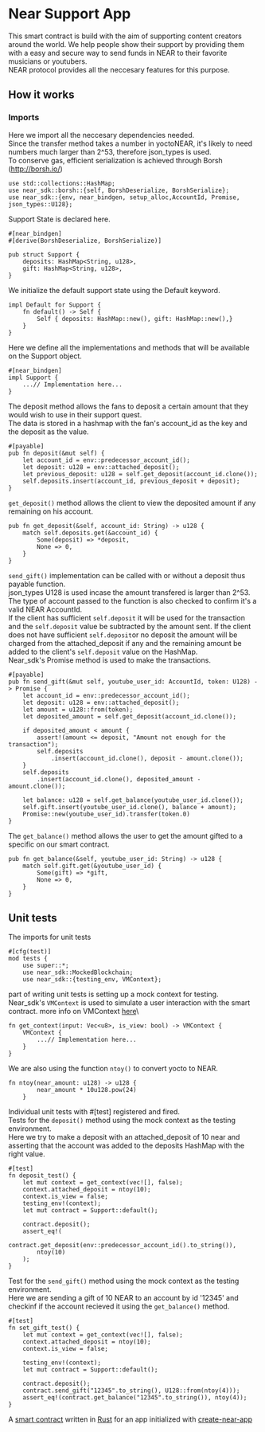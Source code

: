 
# Near Support App

This smart contract is build with the aim of supporting content creators around the world. We help people show their support by providing them with a easy and secure way to send funds in NEAR to their favorite musicians or youtubers.\
NEAR protocol provides all the neccesary features for this purpose.

## How it works

### Imports

Here we import all the neccesary dependencies needed.\
Since the transfer method takes a number in yoctoNEAR, it's likely to need numbers much larger than 2^53, therefore json_types is used.\
To conserve gas, efficient serialization is achieved through Borsh (http://borsh.io/)

    use std::collections::HashMap;
    use near_sdk::borsh::{self, BorshDeserialize, BorshSerialize};
    use near_sdk::{env, near_bindgen, setup_alloc,AccountId, Promise, json_types::U128};

Support State is declared here.

    #[near_bindgen]
    #[derive(BorshDeserialize, BorshSerialize)]

    pub struct Support {
        deposits: HashMap<String, u128>,
        gift: HashMap<String, u128>,
    }

We initialize the default support state using the Default keyword.

    impl Default for Support {
        fn default() -> Self {
            Self { deposits: HashMap::new(), gift: HashMap::new(),}
        }
    }

Here we define all the implementations and methods that will be available on the Support object. 

    #[near_bindgen]
    impl Support {
        ...// Implementation here...
    }

The deposit method allows the fans to deposit a certain amount that they would wish to use in their support quest.\
The data is stored in a hashmap with the fan's account_id as the key and the deposit as the value. 

    #[payable]
    pub fn deposit(&mut self) {
        let account_id = env::predecessor_account_id();
        let deposit: u128 = env::attached_deposit();
        let previous_deposit: u128 = self.get_deposit(account_id.clone());
        self.deposits.insert(account_id, previous_deposit + deposit);
    }

`get_deposit()` method allows the client to view the deposited amount if any remaining on his account.

    pub fn get_deposit(&self, account_id: String) -> u128 {
        match self.deposits.get(&account_id) {
            Some(deposit) => *deposit,
            None => 0,
        }
    }

`send_gift()` implementation can be called with or without a deposit thus payable function.\
json_types U128 is used incase the amount transfered is larger than 2^53.\
The type of account passed to the function is also checked to confirm it's a valid NEAR AccountId.\
If the client has sufficient `self.deposit` it will be used for the transaction and the `self.deposit` value be subtracted by the amount sent.
If the client does not have sufficient `self.deposit`or no deposit the amount will be charged from the attached_deposit if any and the remaining amount be added to the client's `self.deposit` value on the HashMap.\
Near_sdk's Promise method is used to make the transactions.

    #[payable]
    pub fn send_gift(&mut self, youtube_user_id: AccountId, token: U128) -> Promise {
        let account_id = env::predecessor_account_id();
        let deposit: u128 = env::attached_deposit();
        let amount = u128::from(token);
        let deposited_amount = self.get_deposit(account_id.clone());

        if deposited_amount < amount {
            assert!(amount <= deposit, "Amount not enough for the transaction");
            self.deposits
                .insert(account_id.clone(), deposit - amount.clone());
        }
        self.deposits
            .insert(account_id.clone(), deposited_amount - amount.clone());

        let balance: u128 = self.get_balance(youtube_user_id.clone());
        self.gift.insert(youtube_user_id.clone(), balance + amount);
        Promise::new(youtube_user_id).transfer(token.0)
    }

The `get_balance()` method allows the user to get the amount gifted to a specific on our smart contract.

    pub fn get_balance(&self, youtube_user_id: String) -> u128 {
        match self.gift.get(&youtube_user_id) {
            Some(gift) => *gift,
            None => 0,
        }
    }

## Unit tests

The imports for unit tests

    #[cfg(test)]
    mod tests {
        use super::*;
        use near_sdk::MockedBlockchain;
        use near_sdk::{testing_env, VMContext};

part of writing unit tests is setting up a mock context for testing.\
Near_sdk's `VMContext` is used to simulate a user interaction with the smart contract.
more info on VMContext [here](https://www.near-sdk.io/testing/unit-tests)\

    fn get_context(input: Vec<u8>, is_view: bool) -> VMContext {
        VMContext {
            ...// Implementation here...
        }
    }

We are also using the function `ntoy()` to convert yocto to NEAR.

    fn ntoy(near_amount: u128) -> u128 {
            near_amount * 10u128.pow(24)
        }

Individual unit tests with #[test] registered and fired.\
Tests for the `deposit()` method using the mock context as the testing environment.\
Here we try to make a deposit with an attached_deposit of 10 near and asserting that the account was added to the deposits HashMap with the right value.

    #[test]
    fn deposit_test() {
        let mut context = get_context(vec![], false);
        context.attached_deposit = ntoy(10);
        context.is_view = false;
        testing_env!(context);
        let mut contract = Support::default();

        contract.deposit();
        assert_eq!(
            contract.get_deposit(env::predecessor_account_id().to_string()),
            ntoy(10)
        );
    }

Test for the `send_gift()` method using the mock context as the testing environment.\
Here we are sending a gift of 10 NEAR to an account by id '12345' and checkinf if the account recieved it using the `get_balance()` method.


    #[test]
    fn set_gift_test() {
        let mut context = get_context(vec![], false);
        context.attached_deposit = ntoy(10);
        context.is_view = false;

        testing_env!(context);
        let mut contract = Support::default();

        contract.deposit();
        contract.send_gift("12345".to_string(), U128::from(ntoy(4)));
        assert_eq!(contract.get_balance("12345".to_string()), ntoy(4));
    }

A [smart contract] written in [Rust] for an app initialized with [create-near-app]

[smart contract]: https://docs.near.org/docs/develop/contracts/overview
[rust]: https://www.rust-lang.org/
[create-near-app]: https://github.com/near/create-near-app
[correct target]: https://github.com/near/near-sdk-rs#pre-requisites
[cargo]: https://doc.rust-lang.org/book/ch01-03-hello-cargo.html

